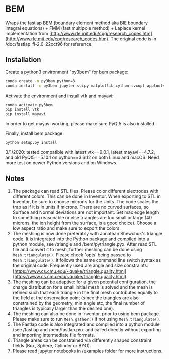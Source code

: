 # BEM
Wraps the fastlap BEM (boundary element method aka BIE boundary integral
equations) + FMM (fast multipole method) + Laplace kernel implementation
from [http://www.rle.mit.edu/cpg/research_codes.htm](http://www.rle.mit.edu/cpg/research_codes.htm). The original code is
in /doc/fastlap_fl-2.0-22oct96 for reference.

## Installation
Create a python3 environment "py3bem" for bem package:

```bash
conda create -n py3bem python=3
conda install -n py3bem jupyter scipy matplotlib cython cvxopt apptools envisage
```

Activate the environment and install vtk and mayavi:
```bash
conda activate py3bem
pip install vtk
pip install mayavi
```

In order to get mayavi working, please make sure PyQt5 is also installed.

Finally, install bem package:
```bash
python setup.py install
```

3/1/2020: tested compatible with latest vtk==9.0.1, latest mayavi==4.7.2, and old PyQt5==5.10.1 on python==3.6.12 on both Linux and macOS. Need more test on newer Python versions and on Windows.

## Notes

1. The package can read STL files. Please color different electrodes with different colors. This can be done in Inventor. When exporting to STL in Inventor, be sure to choose microns for the Units. The code scales the trap as if it is in units if microns. There are no curved surfaces, so Surface and Normal deviations are not important. Set max edge length to something reasonable or else triangles are too small or large (40 microns, the ion height from the surface, is a good choice). Choose a low aspect ratio and make sure to export the colors.
2. The meshing is now done preferably with Jonathan Shewchuk's triangle code. It is integrated into the Python package and compiled into a python module, see /triangle and /bem/pytriangle.pyx. After read STL file and convert it to mesh, further meshing can be done using `Mesh.triangulate()`. Please check 'opts' being passed to `Mesh.triangulate()`. It follows the same command line switch syntax as the original code. Frequently used are angle and size constraints: [https://www.cs.cmu.edu/~quake/triangle.quality.html](https://www.cs.cmu.edu/~quake/triangle.quality.html).
3. The meshing can be adaptive: for a given potential configuration, the charge distribution for a small initial mesh is solved and the mesh is refined such that each triangle in the final mesh contributes equally to the field at the observation point (since the triangles are also constrained by the geometry, min angle etc, the final number of triangles is typically larger than the desired one).
3. The meshing can also be done in Inventor, prior to using bem package. Please make sure to run `Mesh.gather()` if not using `Mesh.triangulate()`. 
3. The Fastlap code is also integrated and compiled into a python module (see /fastlap and /bem/fastlap.pyx and called directly without exporting and importing intermediate file formats.
4. Triangle areas can be constrained via differently shaped constraint fields (Box, Sphere, Cylinder or BYO).
5. Please read jupyter notebooks in /examples folder for more instructions.



